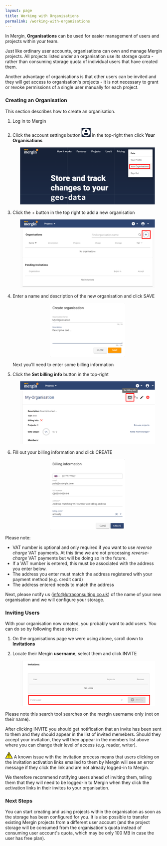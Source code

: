 ```yaml
---
layout: page
title: Working with Organisations
permalink: /working-with-organisations
---
```


In Mergin, **Organisations** can be used for easier management of users and projects within your team.

Just like ordinary user accounts, organisations can own and manage Mergin projects. All projects listed under an organisation use its
storage quota - rather than consuming storage quota of individual users that have created them.

Another advantage of organisations is that other users
can be invited and they will get access to organisation's projects - it is not necessary to grant or revoke permissions of a single user
manually for each project.

### Creating an Organisation

This section describes how to create an organisation.

1. Log in to Mergin
2. Click the account settings button ![](../images/organisations/account-settings-button.png) in the top-right then click **Your Organisations**

	<p align="center"><img src="../images/organisations/organisations.png" width="90%"></p>

3. Click the + button in the top right to add a new organisation

	<p align="center"><img src="../images/organisations/new-org.png" width="90%"></p>

4. Enter a name and description of the new organisation and click SAVE

	<p align="center"><img src="../images/organisations/create-organisation.png" width="50%"></p>

	Next you'll need to enter some billing information

5. Click the **Set billing info** button in the top-right

	<p align="center"><img src="../images/organisations/set-billing-info.png" width="90%"></p>

6. Fill out your billing information and click CREATE

	<p align="center"><img src="../images/organisations/billing-information.png" width="50%"></p>

Please note:

* VAT number is optional and only required if you want to use *reverse charge* VAT payments. At this time we are not processing *reverse-charge* VAT payments but will be doing so in the future.
* If a VAT number is entered, this must be associated with the address you enter below.
* The address you enter must match the address registered with your payment method (e.g. credit card)
* The address entered needs to match the address

Next, please notify us (info@lutraconsulting.co.uk) of the name of your new organisation and we will configure your storage.

### Inviting Users

With your organisation now created, you probably want to add users. You can do so by following these steps:

1. On the organisations page we were using above, scroll down to **Invitations**
2. Locate their Mergin **username**, select them and click INVITE

	<p align="center"><img src="../images/organisations/invite.png" width="90%"></p>

Please note this search tool searches on the mergin username only (not on their name).

After clicking INVITE you should get notification that an invite has been sent to them and they should appear in the list of invited memebers. Should they accept your invitation, they will then appear in the members list above where you can change their level of access (e.g. reader, writer).

<img src="../images/organisations/warning.png" width=24> A known issue with the invitation process means that users clicking on the invitation activation links emailed to them by Mergin will see an error message if they click the link and are not already logged-in to Mergin.

We therefore recommend notifying users ahead of inviting them, telling them that they will need to be logged-in to Mergin when they click the activation links in their invites to your organisation.


### Next Steps

You can start creating and using projects within the organisation as soon as the storage has been configured for you.
It is also possible to transfer existing Mergin projects from a different user account (and the project storage will
be consumed from the organisation's quota instead of consuming user account's quota, which may be only 100 MB in case the user has free plan).
